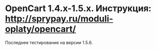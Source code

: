 OpenСart 1.4.x-1.5.x. 
Инструкция: http://sprypay.ru/moduli-oplaty/opencart/
========

Последнее тестирование на версии 1.5.6.
